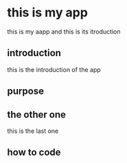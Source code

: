 # this is my app
this is my aapp and this is its itroduction

## introduction
this is the introduction of the app

## purpose

## the other one
this is the last one

## how to code

